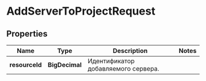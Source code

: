 

# AddServerToProjectRequest


## Properties

| Name | Type | Description | Notes |
|------------ | ------------- | ------------- | -------------|
|**resourceId** | **BigDecimal** | Идентификатор добавляемого сервера. |  |



